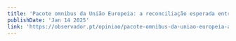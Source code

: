 ```yaml
---
title: 'Pacote omnibus da União Europeia: a reconciliação esperada entre a CSRD, CSDDD e a Taxonomia?'
publishDate: 'Jan 14 2025'
link: 'https://observador.pt/opiniao/pacote-omnibus-da-uniao-europeia-a-reconciliacao-esperada-entre-a-csrd-csddd-e-a-taxonomia/'
---
```

